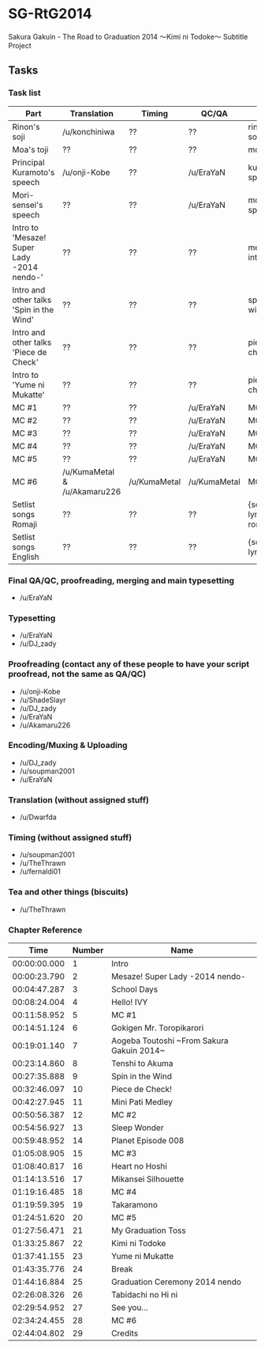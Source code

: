 # SG-RtG2014
Sakura Gakuin - The Road to Graduation 2014 ～Kimi ni Todoke～ Subtitle Project

## Tasks

### Task list
|Part | Translation | Timing | QC/QA | File|
|-----|------|------|------|------|
|Rinon's soji | /u/konchiniwa | ?? | ?? | rinon-soji.ass |
|Moa's toji | ?? | ?? | ?? | moa-toji.ass |
|Principal Kuramoto's speech | /u/onji-Kobe | ?? | /u/EraYaN | kuramoto-speech.ass |
|Mori-sensei's speech | ?? | ?? | /u/EraYaN | mori-speech.ass |
|Intro to 'Mesaze! Super Lady -2014 nendo-'| ?? | ?? | ?? | mesaze-intro.ass |
|Intro and other talks 'Spin in the Wind' | ?? | ?? | ?? | spin-in-the-wind.ass |
|Intro and other talks 'Piece de Check' | ?? | ?? | ?? | piece-de-check.ass |
|Intro to 'Yume ni Mukatte' | ?? | ?? | ?? | piece-de-check.ass |
|MC #1 | ?? | ?? | /u/EraYaN | MC1.ass |
|MC #2 | ?? | ?? | /u/EraYaN | MC2.ass |
|MC #3 | ?? | ?? | /u/EraYaN | MC3.ass |
|MC #4 | ?? | ?? | /u/EraYaN | MC4.ass |
|MC #5 | ?? | ?? | /u/EraYaN | MC5.ass |
|MC #6 | /u/KumaMetal & /u/Akamaru226 | /u/KumaMetal | /u/KumaMetal | MC6.ass |
|Setlist songs Romaji | ?? | ?? | ?? | {songname}-lyrics-rom.ass |
|Setlist songs English | ?? | ?? | ?? | {songname}-lyrics-en.ass |

### Final QA/QC, proofreading, merging and main typesetting
* /u/EraYaN

### Typesetting
* /u/EraYaN   
* /u/DJ_zady

### Proofreading  (contact any of these people to have your script proofread, not the same as QA/QC)
* /u/onji-Kobe   
* /u/ShadeSlayr  
* /u/DJ_zady  
* /u/EraYaN  
* /u/Akamaru226 

### Encoding/Muxing & Uploading
* /u/DJ_zady  
* /u/soupman2001  
* /u/EraYaN

### Translation (without assigned stuff)
* /u/Dwarfda

### Timing (without assigned stuff)
* /u/soupman2001  
* /u/TheThrawn  
* /u/fernaldi01  

### Tea and other things (biscuits)
* /u/TheThrawn


### Chapter Reference
|Time | Number| Name|
|-----|------|---|
|00:00:00.000|1|Intro|
|00:00:23.790|2|Mesaze! Super Lady -2014 nendo-|
|00:04:47.287|3|School Days|
|00:08:24.004|4|Hello! IVY|
|00:11:58.952|5|MC #1|
|00:14:51.124|6|Gokigen Mr. Toropikarori|
|00:19:01.140|7|Aogeba Toutoshi ~From Sakura Gakuin 2014~|
|00:23:14.860|8|Tenshi to Akuma|
|00:27:35.888|9|Spin in the Wind|
|00:32:46.097|10|Piece de Check!|
|00:42:27.945|11|Mini Pati Medley|
|00:50:56.387|12|MC #2|
|00:54:56.927|13|Sleep Wonder|
|00:59:48.952|14|Planet Episode 008|
|01:05:08.905|15|MC #3|
|01:08:40.817|16|Heart no Hoshi|
|01:14:13.516|17|Mikansei Silhouette|
|01:19:16.485|18|MC #4|
|01:19:59.395|19|Takaramono|
|01:24:51.620|20|MC #5|
|01:27:56.471|21|My Graduation Toss|
|01:33:25.867|22|Kimi ni Todoke|
|01:37:41.155|23|Yume ni Mukatte|
|01:43:35.776|24|Break|
|01:44:16.884|25|Graduation Ceremony 2014 nendo|
|02:26:08.326|26|Tabidachi no Hi ni|
|02:29:54.952|27|See you...|
|02:34:24.455|28|MC #6|
|02:44:04.802|29|Credits|



